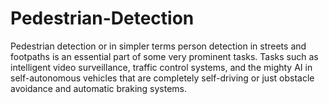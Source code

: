 # Pedestrian-Detection
Pedestrian detection or in simpler terms person detection in streets and footpaths is an essential part of some very prominent tasks. Tasks such as intelligent video surveillance, traffic control systems, and the mighty AI in self-autonomous vehicles that are completely self-driving or just obstacle avoidance and automatic braking systems.
